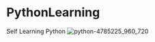 # PythonLearning
Self Learning  Python
![python-4785225_960_720](https://user-images.githubusercontent.com/127476479/229100720-99c1b8e1-91a3-4d3c-bb7f-89842f33bfa3.jpeg)

